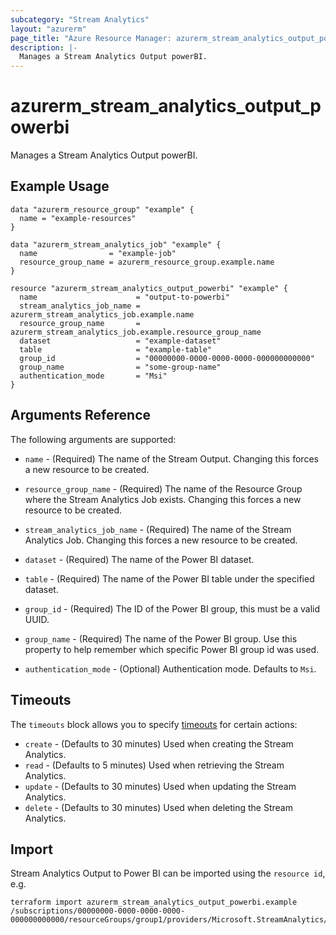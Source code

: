 ```yaml
---
subcategory: "Stream Analytics"
layout: "azurerm"
page_title: "Azure Resource Manager: azurerm_stream_analytics_output_powerbi"
description: |-
  Manages a Stream Analytics Output powerBI.
---
```


# azurerm_stream_analytics_output_powerbi

Manages a Stream Analytics Output powerBI.

## Example Usage

```hcl
data "azurerm_resource_group" "example" {
  name = "example-resources"
}

data "azurerm_stream_analytics_job" "example" {
  name                = "example-job"
  resource_group_name = azurerm_resource_group.example.name
}

resource "azurerm_stream_analytics_output_powerbi" "example" {
  name                      = "output-to-powerbi"
  stream_analytics_job_name = azurerm_stream_analytics_job.example.name
  resource_group_name       = azurerm_stream_analytics_job.example.resource_group_name
  dataset                   = "example-dataset"
  table                     = "example-table"
  group_id                  = "00000000-0000-0000-0000-000000000000"
  group_name                = "some-group-name"
  authentication_mode       = "Msi"
}
```

## Arguments Reference

The following arguments are supported:

* `name` - (Required) The name of the Stream Output. Changing this forces a new resource to be created.

* `resource_group_name` - (Required) The name of the Resource Group where the Stream Analytics Job exists. Changing this forces a new resource to be created.

* `stream_analytics_job_name` - (Required) The name of the Stream Analytics Job. Changing this forces a new resource to be created.

* `dataset` - (Required) The name of the Power BI dataset.

* `table` - (Required) The name of the Power BI table under the specified dataset.

* `group_id` - (Required) The ID of the Power BI group, this must be a valid UUID.

* `group_name` - (Required) The name of the Power BI group. Use this property to help remember which specific Power BI group id was used.

* `authentication_mode` - (Optional) Authentication mode. Defaults to `Msi`.

## Timeouts

The `timeouts` block allows you to specify [timeouts](https://www.terraform.io/docs/configuration/resources.html#timeouts) for certain actions:

* `create` - (Defaults to 30 minutes) Used when creating the Stream Analytics.
* `read` - (Defaults to 5 minutes) Used when retrieving the Stream Analytics.
* `update` - (Defaults to 30 minutes) Used when updating the Stream Analytics.
* `delete` - (Defaults to 30 minutes) Used when deleting the Stream Analytics.

## Import

Stream Analytics Output to Power BI can be imported using the `resource id`, e.g.

```shell
terraform import azurerm_stream_analytics_output_powerbi.example /subscriptions/00000000-0000-0000-0000-000000000000/resourceGroups/group1/providers/Microsoft.StreamAnalytics/streamingjobs/job1/outputs/output1
```
